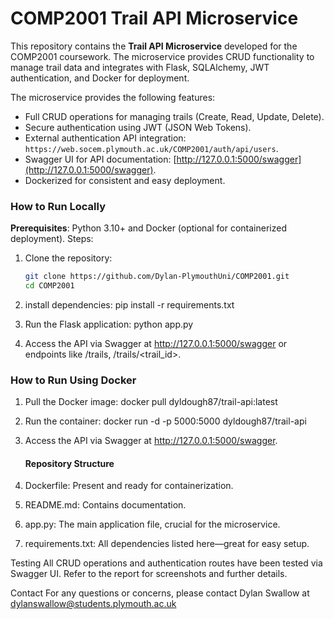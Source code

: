 # COMP2001 Trail API Microservice

This repository contains the **Trail API Microservice** developed for the COMP2001 coursework. The microservice provides CRUD functionality to manage trail data and integrates with Flask, SQLAlchemy, JWT authentication, and Docker for deployment. 

The microservice provides the following features: 
- Full CRUD operations for managing trails (Create, Read, Update, Delete). 
- Secure authentication using JWT (JSON Web Tokens). 
- External authentication API integration: `https://web.socem.plymouth.ac.uk/COMP2001/auth/api/users`. 
- Swagger UI for API documentation: [http://127.0.0.1:5000/swagger](http://127.0.0.1:5000/swagger). 
- Dockerized for consistent and easy deployment.

### How to Run Locally
**Prerequisites**: Python 3.10+ and Docker (optional for containerized deployment). 
Steps: 
1. Clone the repository: 
   ```bash 
   git clone https://github.com/Dylan-PlymouthUni/COMP2001.git 
   cd COMP2001
2. install dependencies: pip install -r requirements.txt

3. Run the Flask application: python app.py

4.  Access the API via Swagger at http://127.0.0.1:5000/swagger or endpoints like /trails, /trails/<trail_id>.

### How to Run Using Docker
1. Pull the Docker image: docker pull dyldough87/trail-api:latest
2. Run the container: docker run -d -p 5000:5000 dyldough87/trail-api
3. Access the API via Swagger at http://127.0.0.1:5000/swagger.

   #### Repository Structure
1. Dockerfile: Present and ready for containerization.

2. README.md: Contains documentation.

3. app.py: The main application file, crucial for the microservice.

4. requirements.txt: All dependencies listed here—great for easy setup.
   

Testing
All CRUD operations and authentication routes have been tested via Swagger UI. Refer to the report for screenshots and further details.

Contact
For any questions or concerns, please contact Dylan Swallow at dylanswallow@students.plymouth.ac.uk

